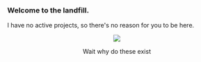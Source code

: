 ### Welcome to the landfill.
I have no active projects, so there's no reason for you to be here.


<p align="center">
  <img src="https://github-readme-stats.vercel.app/api?username=Proxxa&hide=stars,contribs&theme=radical">
</p>
<p align="center">
  Wait why do these exist
</p><br><br>
